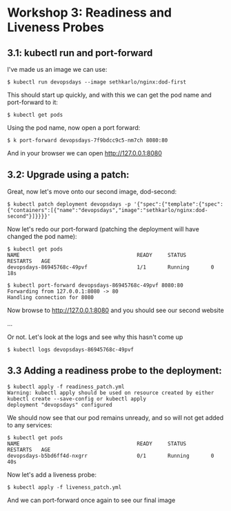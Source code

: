 # Workshop 3: Readiness and Liveness Probes

## 3.1: kubectl run and port-forward
I've made us an image we can use:

```
$ kubectl run devopsdays --image sethkarlo/nginx:dod-first
```

This should start up quickly, and with this we can get the pod name and port-forward to it:

```
$ kubectl get pods
```

Using the pod name, now open a port forward:

```
$ k port-forward devopsdays-7f9bdcc9c5-nm7ch 8080:80
```

And in your browser we can open http://127.0.0.1:8080

## 3.2: Upgrade using a patch:

Great, now let's move onto our second image, dod-second:

```
$ kubectl patch deployment devopsdays -p '{"spec":{"template":{"spec":{"containers":[{"name":"devopsdays","image":"sethkarlo/nginx:dod-second"}]}}}}'
```

Now let's redo our port-forward (patching the deployment will have changed the pod name):

```
$ kubectl get pods
NAME                                      READY     STATUS        RESTARTS   AGE
devopsdays-86945768c-49pvf                1/1       Running       0          18s

$ kubectl port-forward devopsdays-86945768c-49pvf 8080:80
Forwarding from 127.0.0.1:8080 -> 80
Handling connection for 8080
```

Now browse to http://127.0.0.1:8080 and you should see our second website

...

Or not. Let's look at the logs and see why this hasn't come up

```
$ kubectl logs devopsdays-86945768c-49pvf
```

## 3.3 Adding a readiness probe to the deployment:

```
$ kubectl apply -f readiness_patch.yml
Warning: kubectl apply should be used on resource created by either kubectl create --save-config or kubectl apply
deployment "devopsdays" configured
```

We should now see that our pod remains unready, and so will not get added to any services:

```
$ kubectl get pods
NAME                                      READY     STATUS        RESTARTS   AGE
devopsdays-b5bd6ff4d-nxgrr                0/1       Running       0          40s
```

Now let's add a liveness probe:

```
$ kubectl apply -f liveness_patch.yml
```

And we can port-forward once again to see our final image
